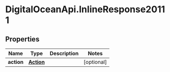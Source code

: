 # DigitalOceanApi.InlineResponse20111

## Properties
Name | Type | Description | Notes
------------ | ------------- | ------------- | -------------
**action** | [**Action**](Action.md) |  | [optional] 
